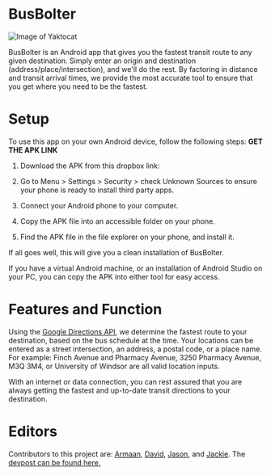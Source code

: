 # BusBolter

![Image of Yaktocat](https://cdn.discordapp.com/attachments/654163350544187393/693680981114093628/app_logo.png)

BusBolter is an Android app that gives you the fastest transit route to any given destination. Simply enter an origin and destination (address/place/intersection), and we'll do the rest. By factoring in distance and transit arrival times, we provide the most accurate tool to ensure that you get where you need to be the fastest.

# Setup
To use this app on your own Android device, follow the following steps: **GET THE APK LINK**

1. Download the APK from this dropbox link:

2. Go to Menu > Settings > Security > check Unknown Sources to ensure your phone is ready to install third party apps.

3. Connect your Android phone to your computer.

4. Copy the APK file into an accessible folder on your phone.

5. Find the APK file in the file explorer on your phone, and install it.

If all goes well, this will give you a clean installation of BusBolter.

If you have a virtual Android machine, or an installation of Android Studio on your PC, you can copy the APK into either tool for easy access. 

# Features and Function

Using the [Google Directions API](https://developers.google.com/maps/documentation/directions/intro#TravelModes), we determine the fastest route to your destination, based on the bus schedule at the time. Your locations can be entered as a street intersection, an address, a postal code, or a place name. For example: Finch Avenue and Pharmacy Avenue, 3250 Pharmacy Avenue, M3Q 3M4, or University of Windsor are all valid location inputs. 

With an internet or data connection, you can rest assured that you are always getting the fastest and up-to-date transit directions to your destination.


# Editors

Contributors to this project are: [Armaan](https://github.com/armaan-n), [David](https://github.com/theSlimeRancher), [Jason](https://github.com/Jasonzhang03business), and [Jackie](https://github.com/Luigimash/).
The [devpost can be found here,](https://devpost.com/software/busbolter)
